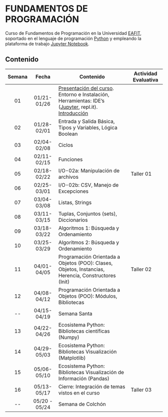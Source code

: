 # FUNDAMENTOS DE PROGRAMACIÓN

Curso de Fundamentos de Programación en la Universidad [EAFIT](http://www.eafit.edu.co/ "EAFIT"), soportado en el lenguaje de programación [Python](https://www.python.org/ "Python") y empleando la plataforma de trabajo [Jupyter Notebook](http://jupyter.org/ "Jupyter Notebook"). 

## Contenido

|**Semana** | **Fecha**         |**Contenido** |**Actividad Evaluativa**|
|:-----:|:-------------:|-----------|----------------------|
|01     |01/21-01/26 |[Presentación del curso](https://github.com/carlosalvarezh/FundamentosProgramacion_U_EAFIT/blob/master/Sesion01_00_Presentacion.ipynb "Sesión01: Presentación del Curso"). Entorno e Instalación, Herramientas: IDE’s ([Jupyter](https://github.com/carlosalvarezh/FundamentosProgramacion_U_EAFIT/blob/master/Sesion01_01_BreveIntro_a_Jupyter.ipynb "Breve introducción al Jupyter"), repl.it). [Introducción](https://github.com/carlosalvarezh/FundamentosProgramacion_U_EAFIT/blob/master/Sesion01_02_introduccion.ipynb)|      |
|02|01/28-02/01|Entrada y Salida Básica, Tipos y Variables, Lógica Boolean||
|03|02/04-02/08|Ciclos||
|04|02/11-02/15|Funciones||
|05|02/18-02/22|I/O-02a: Manipulación de archivos|Taller 01|
|06|02/25-03/01|I/O-02b: CSV, Manejo de Excepciones||
|07|03/04-03/08|Listas, Strings||
|08|03/11-03/15|Tuplas, Conjuntos (sets), Diccionarios||
|09|03/18-03/22|Algoritmos 1: Búsqueda y Ordenamiento||
|10|03/25-03/29|Algoritmos 2: Búsqueda y Ordenamiento||
|11|04/01-04/05|Programación Orientada a Objetos (POO): Clases, Objetos, Instancias, Herencia, Constructores (Init)|Taller 02|
|12|04/08-04/12|Programación Orientada a Objetos (POO): Módulos, Bibliotecas||
|--|04/15-04/19|Semana Santa||
|13|04/22-04/26|Ecosistema Python: Bibliotecas científicas (Numpy)||
|14|04/29-05/03|Ecosistema Python: Bibliotecas Visualización (Matplotlib)||
|15|05/06-05/10|Ecosistema Python: Bibliotecas Visualización de Información (Pandas)||
|16|05/13-05/17|Cierre: Integración de temas vistos en el curso|Taller 03|
|--|05/20 - 05/24|Semana de Colchón ||
